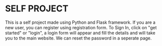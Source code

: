 # SELF PROJECT

This is a self project made using Python and Flask framework.
If you are a new user, you can register using registration form.
To Sign In, click on "get started" or "login", a login form will appear and fill the details and will take you to the main website.
We can reset the password in a seperate page.
